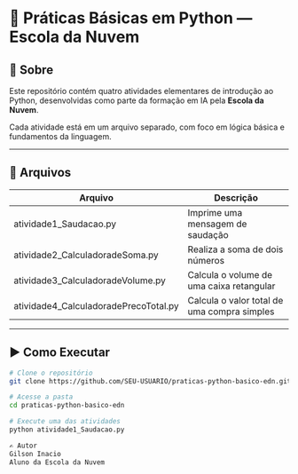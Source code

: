 # 🐍 Práticas Básicas em Python — Escola da Nuvem

## 📘 Sobre

Este repositório contém quatro atividades elementares de introdução ao Python, desenvolvidas como parte da formação em IA pela **Escola da Nuvem**.

Cada atividade está em um arquivo separado, com foco em lógica básica e fundamentos da linguagem.

---

## 📁 Arquivos

| Arquivo                                    | Descrição                                   |
|--------------------------------------------|----------------------------------------------|
| atividade1_Saudacao.py                     | Imprime uma mensagem de saudação             |
| atividade2_CalculadoradeSoma.py            | Realiza a soma de dois números               |
| atividade3_CalculadoradeVolume.py          | Calcula o volume de uma caixa retangular     |
| atividade4_CalculadoradePrecoTotal.py      | Calcula o valor total de uma compra simples  |

---

## ▶️ Como Executar

```bash
# Clone o repositório
git clone https://github.com/SEU-USUARIO/praticas-python-basico-edn.git

# Acesse a pasta
cd praticas-python-basico-edn

# Execute uma das atividades
python atividade1_Saudacao.py

✍️ Autor
Gilson Inacio
Aluno da Escola da Nuvem
